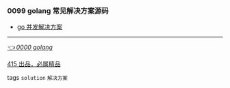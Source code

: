 ### 0099 golang 常见解决方案源码
- [go 并发解决方案](demo/solutions/concurrencysolution.go)

---
*[👈 0000 golang](0000golang.md)*

[415 出品，必属精品](../note.md)
 
tags `solution` `解决方案`